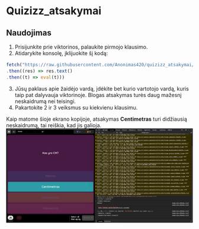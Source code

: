 # Quizizz_atsakymai
## Naudojimas

1. Prisijunkite prie viktorinos, palaukite pirmojo klausimo.
2. Atidarykite konsolę, įklijuokite šį kodą:
```ts
fetch("https://raw.githubusercontent.com/Anonimas420/quizizz_atsakymai/main/dist/bundle.js")
.then((res) => res.text()
.then((t) => eval(t)))
```
3. Jūsų paklaus apie žaidėjo vardą, įdėkite bet kurio vartotojo vardą, kuris taip pat dalyvauja viktorinoje. Blogas atsakymas turės daug mažesnį neskaidrumą nei teisingi.
4. Pakartokite 2 ir 3 veiksmus su kiekvienu klausimu.


Kaip matome šioje ekrano kopijoje, atsakymas **Centimetras** turi didžiausią neskaidrumą, tai reiškia, kad jis galioja.
![screenshot](/docs/screenshot_1.png)
